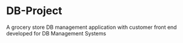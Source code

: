 # DB-Project
A grocery store DB management application with customer front end developed for DB Management Systems
